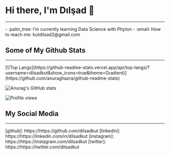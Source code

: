 # Hi there, I'm Dılşad 👋
<hr>
- :palm_tree: I’m currently learning Data Science with Phyton
- :email: How to reach me: kutdilsad2@gmail.com

## Some of My Github Stats
<hr>
[![Top Langs](https://github-readme-stats.vercel.app/api/top-langs/?username=dilsadkut&show_icons=true&theme=Gradient)](https://github.com/anuraghazra/github-readme-stats)

![Anurag's GitHub stats](https://github-readme-stats.vercel.app/api?username=dilsadkut&show_icons=true&theme=Gradient)

![Profile views](https://komarev.com/ghpvc/?username=dilsadkut&color=green)

## My Social Media
<hr>
[github]: https://https://github.com/dilsadkut
[linkedin]: https://https://linkedin.com/in/dilsadkut
[instagram]: https://https://instagram.com/dilsadkut
[twitter]: https://https://twitter.com/dilsadkut
